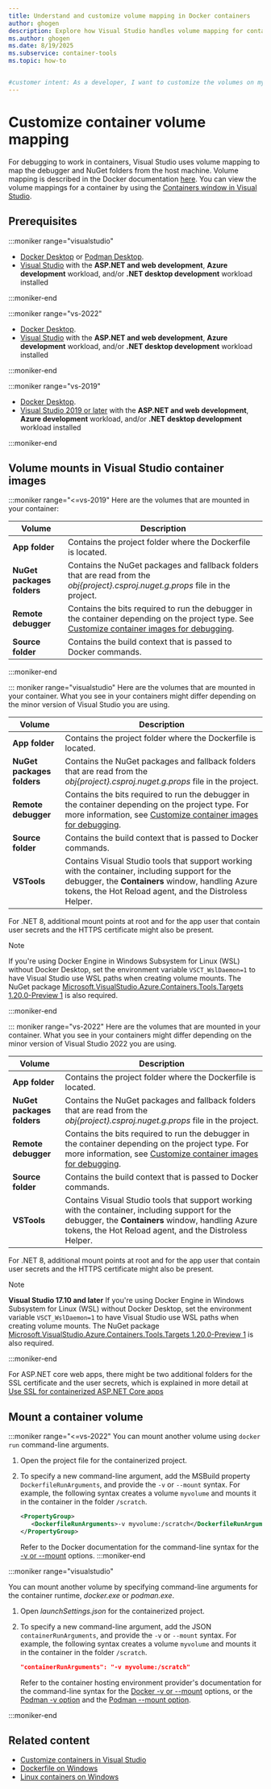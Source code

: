 ```yaml
---
title: Understand and customize volume mapping in Docker containers
author: ghogen
description: Explore how Visual Studio handles volume mapping for container images, and learn how to customize volume mappings.
ms.author: ghogen
ms.date: 8/19/2025
ms.subservice: container-tools
ms.topic: how-to


#customer intent: As a developer, I want to customize the volumes on my application's container so that I can access the files from my running app.
---
```


# Customize container volume mapping

For debugging to work in containers, Visual Studio uses volume mapping to map the debugger and NuGet folders from the host machine. Volume mapping is described in the Docker documentation [here](https://docs.docker.com/storage/volumes/). You can view the volume mappings for a container by using the [Containers window in Visual Studio](view-and-diagnose-containers.md).

## Prerequisites

:::moniker range="visualstudio"
- [Docker Desktop](https://docs.docker.com/desktop/install/windows-install/) or [Podman Desktop](https://podman-desktop.io/downloads).
- [Visual Studio](https://visualstudio.microsoft.com/downloads/?cid=learn-onpage-download-cta) with the **ASP.NET and web development**, **Azure development** workload, and/or **.NET desktop development** workload installed

:::moniker-end

:::moniker range="vs-2022"
- [Docker Desktop](https://docs.docker.com/desktop/install/windows-install/).
- [Visual Studio](https://visualstudio.microsoft.com/downloads/?cid=learn-onpage-download-cta) with the **ASP.NET and web development**, **Azure development** workload, and/or **.NET desktop development** workload installed

:::moniker-end

:::moniker range="vs-2019"
- [Docker Desktop](https://docs.docker.com/desktop/install/windows-install/).
- [Visual Studio 2019 or later](https://visualstudio.microsoft.com/downloads/?cid=learn-onpage-download-cta) with the **ASP.NET and web development**, **Azure development** workload, and/or **.NET desktop development** workload installed

:::moniker-end

## Volume mounts in Visual Studio container images

:::moniker range="<=vs-2019"
Here are the volumes that are mounted in your container:

|Volume|Description|
|-|-|
| **App folder** | Contains the project folder where the Dockerfile is located.|
| **NuGet packages folders** | Contains the NuGet packages and fallback folders that are read from the *obj\{project}.csproj.nuget.g.props* file in the project. |
| **Remote debugger** | Contains the bits required to run the debugger in the container depending on the project type. See [Customize container images for debugging](container-debug-customization.md).|
| **Source folder** | Contains the build context that is passed to Docker commands.|

:::moniker-end

::: moniker range="visualstudio"
Here are the volumes that are mounted in your container. What you see in your containers might differ depending on the minor version of Visual Studio you are using.

|Volume|Description|
|-|-|
| **App folder** | Contains the project folder where the Dockerfile is located.|
| **NuGet packages folders** | Contains the NuGet packages and fallback folders that are read from the *obj\{project}.csproj.nuget.g.props* file in the project. |
| **Remote debugger** | Contains the bits required to run the debugger in the container depending on the project type. For more information, see [Customize container images for debugging](container-debug-customization.md).|
| **Source folder** | Contains the build context that is passed to Docker commands.|
| **VSTools** | Contains Visual Studio tools that support working with the container, including support for the debugger, the **Containers** window, handling Azure tokens, the Hot Reload agent, and the Distroless Helper. |

For .NET 8, additional mount points at root and for the app user that contain user secrets and the HTTPS certificate might also be present.

> [!NOTE]
> If you're using Docker Engine in Windows Subsystem for Linux (WSL) without Docker Desktop, set the environment variable `VSCT_WslDaemon=1` to have Visual Studio use WSL paths when creating volume mounts. The NuGet package [Microsoft.VisualStudio.Azure.Containers.Tools.Targets 1.20.0-Preview 1](https://www.nuget.org/packages/Microsoft.VisualStudio.Azure.Containers.Tools.Targets/1.20.0-Preview.1) is also required.

:::moniker-end

::: moniker range="vs-2022"
Here are the volumes that are mounted in your container. What you see in your containers might differ depending on the minor version of Visual Studio 2022 you are using.

|Volume|Description|
|-|-|
| **App folder** | Contains the project folder where the Dockerfile is located.|
| **NuGet packages folders** | Contains the NuGet packages and fallback folders that are read from the *obj\{project}.csproj.nuget.g.props* file in the project. |
| **Remote debugger** | Contains the bits required to run the debugger in the container depending on the project type. For more information, see [Customize container images for debugging](container-debug-customization.md).|
| **Source folder** | Contains the build context that is passed to Docker commands.|
| **VSTools** | Contains Visual Studio tools that support working with the container, including support for the debugger, the **Containers** window, handling Azure tokens, the Hot Reload agent, and the Distroless Helper. |

For .NET 8, additional mount points at root and for the app user that contain user secrets and the HTTPS certificate might also be present.

> [!NOTE]
> **Visual Studio 17.10 and later** If you're using Docker Engine in Windows Subsystem for Linux (WSL) without Docker Desktop, set the environment variable `VSCT_WslDaemon=1` to have Visual Studio use WSL paths when creating volume mounts. The NuGet package [Microsoft.VisualStudio.Azure.Containers.Tools.Targets 1.20.0-Preview 1](https://www.nuget.org/packages/Microsoft.VisualStudio.Azure.Containers.Tools.Targets/1.20.0-Preview.1) is also required.

:::moniker-end

For ASP.NET core web apps, there might be two additional folders for the SSL certificate and the user secrets, which is explained in more detail at [Use SSL for containerized ASP.NET Core apps](container-certificate-management.md)

## Mount a container volume

:::moniker range="<=vs-2022"
You can mount another volume using `docker run` command-line arguments.

1. Open the project file for the containerized project.
1. To specify a new command-line argument, add the MSBuild property `DockerfileRunArguments`, and provide the `-v` or `--mount` syntax. For example, the following syntax creates a volume `myvolume` and mounts it in the container in the folder `/scratch`.

   ```xml
   <PropertyGroup>
      <DockerfileRunArguments>-v myvolume:/scratch</DockerfileRunArguments>
   </PropertyGroup>
   ```

   Refer to the Docker documentation for the command-line syntax for the [-v or --mount](https://docs.docker.com/engine/storage/volumes/#choose-the--v-or---mount-flag) options.
:::moniker-end

:::moniker range="visualstudio"

You can mount another volume by specifying command-line arguments for the container runtime, *docker.exe* or *podman.exe*.

1. Open *launchSettings.json* for the containerized project.
1. To specify a new command-line argument, add the JSON  `containerRunArguments`, and provide the `-v` or `--mount` syntax. For example, the following syntax creates a volume `myvolume` and mounts it in the container in the folder `/scratch`.

   ```json
   "containerRunArguments": "-v myvolume:/scratch"
   ```

   Refer to the container hosting environment provider's documentation for the command-line syntax for the [Docker -v or --mount](https://docs.docker.com/engine/storage/volumes/#choose-the--v-or---mount-flag) options, or the [Podman -v option](https://docs.podman.io/en/v4.6.1/markdown/options/volume.html) and the [Podman --mount option](https://docs.podman.io/en/v4.6.1/markdown/options/mount.html).

:::moniker-end

## Related content

- [Customize containers in Visual Studio](container-build.md)
- [Dockerfile on Windows](/virtualization/windowscontainers/manage-docker/manage-windows-dockerfile)
- [Linux containers on Windows](/virtualization/windowscontainers/deploy-containers/linux-containers)
